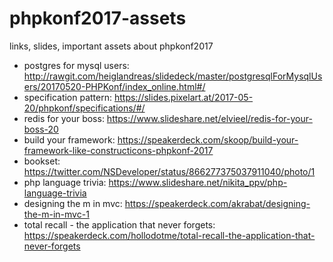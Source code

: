 # phpkonf2017-assets
links, slides, important assets about phpkonf2017

* postgres for mysql users: http://rawgit.com/heiglandreas/slidedeck/master/postgresqlForMysqlUsers/20170520-PHPKonf/index_online.html#/
* specification pattern: https://slides.pixelart.at/2017-05-20/phpkonf/specifications/#/
* redis for your boss: https://www.slideshare.net/elvieel/redis-for-your-boss-20
* build your framework: https://speakerdeck.com/skoop/build-your-framework-like-constructicons-phpkonf-2017
* bookset: https://twitter.com/NSDeveloper/status/866277375037911040/photo/1
* php language trivia: https://www.slideshare.net/nikita_ppv/php-language-trivia
* designing the m in mvc: https://speakerdeck.com/akrabat/designing-the-m-in-mvc-1
* total recall - the application that never forgets: https://speakerdeck.com/hollodotme/total-recall-the-application-that-never-forgets
